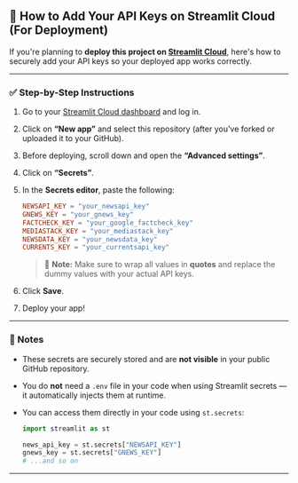 ## 🔧 How to Add Your API Keys on Streamlit Cloud (For Deployment)

If you're planning to **deploy this project on [Streamlit Cloud](https://streamlit.io/cloud)**, here's how to securely add your API keys so your deployed app works correctly.

---

### ✅ Step-by-Step Instructions

1. Go to your [Streamlit Cloud dashboard](https://streamlit.io/cloud) and log in.
2. Click on **“New app”** and select this repository (after you've forked or uploaded it to your GitHub).
3. Before deploying, scroll down and open the **“Advanced settings”**.
4. Click on **“Secrets”**.
5. In the **Secrets editor**, paste the following:

    ```toml
    NEWSAPI_KEY = "your_newsapi_key"
    GNEWS_KEY = "your_gnews_key"
    FACTCHECK_KEY = "your_google_factcheck_key"
    MEDIASTACK_KEY = "your_mediastack_key"
    NEWSDATA_KEY = "your_newsdata_key"
    CURRENTS_KEY = "your_currentsapi_key"
    ```

    > 🔐 **Note:** Make sure to wrap all values in **quotes** and replace the dummy values with your actual API keys.

6. Click **Save**.
7. Deploy your app!

---

### 🧠 Notes

- These secrets are securely stored and are **not visible** in your public GitHub repository.
- You do **not** need a `.env` file in your code when using Streamlit secrets — it automatically injects them at runtime.
- You can access them directly in your code using `st.secrets`:

    ```python
    import streamlit as st

    news_api_key = st.secrets["NEWSAPI_KEY"]
    gnews_key = st.secrets["GNEWS_KEY"]
    # ...and so on
    ```

---